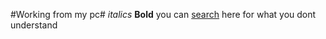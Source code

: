 #Working from my pc#
*italics*
**Bold**
you can [search](google.com) here for what you dont understand
